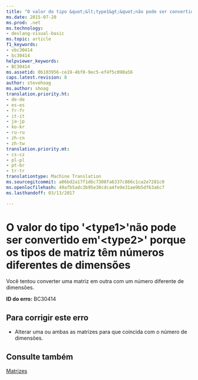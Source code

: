 ```yaml
---
title: "O valor do tipo &quot;&lt;type1&gt;&quot;não pode ser convertido em&quot;&lt;type2&gt;&quot; porque os tipos de matriz têm números diferentes de dimensões | Documentos do Microsoft"
ms.date: 2015-07-20
ms.prod: .net
ms.technology:
- devlang-visual-basic
ms.topic: article
f1_keywords:
- vbc30414
- bc30414
helpviewer_keywords:
- BC30414
ms.assetid: 0b103956-ce19-4bf8-9ec5-ef4f5c090a56
caps.latest.revision: 8
author: stevehoag
ms.author: shoag
translation.priority.ht:
- de-de
- es-es
- fr-fr
- it-it
- ja-jp
- ko-kr
- ru-ru
- zh-cn
- zh-tw
translation.priority.mt:
- cs-cz
- pl-pl
- pt-br
- tr-tr
translationtype: Machine Translation
ms.sourcegitcommit: a06bd2a17f1d6c7308fa6337c866c1ca2e7281c0
ms.openlocfilehash: 49afb5adc3b95e30cdca4fe9e31ae9b5df63a6c7
ms.lasthandoff: 03/13/2017

---
```

# <a name="value-of-type-39lttype1gt39-cannot-be-converted-to-39lttype2gt39-because-the-array-types-have-different-numbers-of-dimensions"></a>O valor do tipo '&lt;type1&gt;'não pode ser convertido em'&lt;type2&gt;' porque os tipos de matriz têm números diferentes de dimensões
Você tentou converter uma matriz em outra com um número diferente de dimensões.  
  
 **ID do erro:** BC30414  
  
## <a name="to-correct-this-error"></a>Para corrigir este erro  
  
-   Alterar uma ou ambas as matrizes para que coincida com o número de dimensões.  
  
## <a name="see-also"></a>Consulte também  
 [Matrizes](../../visual-basic/programming-guide/language-features/arrays/index.md)
